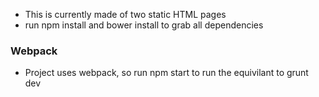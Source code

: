 - This is currently made of two static HTML pages
- run npm install and bower install to grab all dependencies

### Webpack
- Project uses webpack, so run npm start to run the equivilant to grunt dev
